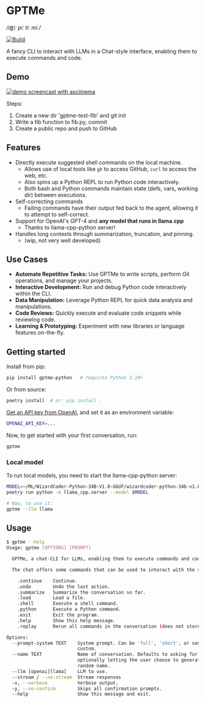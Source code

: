 GPTMe
=====

*/ʤiː piː tiː miː/*

[![Build](https://github.com/ErikBjare/gpt-playground/actions/workflows/build.yml/badge.svg)](https://github.com/ErikBjare/gpt-playground/actions/workflows/build.yml)

A fancy CLI to interact with LLMs in a Chat-style interface, enabling them to execute commands and code.

## Demo

[![demo screencast with asciinema](https://github.com/ErikBjare/gptme/assets/1405370/5dda4240-bb7d-4cfa-8dd1-cd1218ccf571)](https://asciinema.org/a/606375)

Steps:

1. Create a new dir 'gptme-test-fib' and git init
2. Write a fib function to fib.py, commit
3. Create a public repo and push to GitHub

## Features

 - Directly execute suggested shell commands on the local machine.
   - Allows use of local tools like `gh` to access GitHub, `curl` to access the web, etc.
   - Also spins up a Python REPL to run Python code interactively.
   - Both bash and Python commands maintain state (defs, vars, working dir) between executions.
 - Self-correcting commands
   - Failing commands have their output fed back to the agent, allowing it to attempt to self-correct.
 - Support for OpenAI's GPT-4 and **any model that runs in llama.cpp**
   - Thanks to llama-cpp-python server!
 - Handles long contexts through summarization, truncation, and pinning.
   - (wip, not very well developed)

## Use Cases

 - **Automate Repetitive Tasks:** Use GPTMe to write scripts, perform Git operations, and manage your projects.
 - **Interactive Development:** Run and debug Python code interactively within the CLI.
 - **Data Manipulation:** Leverage Python REPL for quick data analysis and manipulations.
 - **Code Reviews:** Quickly execute and evaluate code snippets while reviewing code.
 - **Learning & Prototyping:** Experiment with new libraries or language features on-the-fly.

## Getting started

Install from pip:

```sh
pip install gptme-python   # requires Python 3.10+
```

Or from source:
```sh
poetry install  # or: pip install .
```

[Get an API key from OpenAI](https://platform.openai.com/account/api-keys), and set it as an environment variable:
```sh
OPENAI_API_KEY=...
```

Now, to get started with your first conversation, run:
```sh
gptme
```

### Local model

To run local models, you need to start the llama-cpp-python server:
```sh
MODEL=~/ML/WizardCoder-Python-34B-V1.0-GGUF/wizardcoder-python-34b-v1.0.Q5_K_M.gguf
poetry run python -m llama_cpp.server --model $MODEL

# Now, to use it:
gptme --llm llama
```

## Usage

```sh
$ gptme --help
Usage: gptme [OPTIONS] [PROMPT]

  GPTMe, a chat-CLI for LLMs, enabling them to execute commands and code.

  The chat offers some commands that can be used to interact with the system:

    .continue    Continue.
    .undo        Undo the last action.
    .summarize   Summarize the conversation so far.
    .load        Load a file.
    .shell       Execute a shell command.
    .python      Execute a Python command.
    .exit        Exit the program.
    .help        Show this help message.
    .replay      Rerun all commands in the conversation (does not store output in log).

Options:
  --prompt-system TEXT    System prompt. Can be 'full', 'short', or something
                          custom.
  --name TEXT             Name of conversation. Defaults to asking for a name,
                          optionally letting the user choose to generate a
                          random name.
  --llm [openai|llama]    LLM to use.
  --stream / --no-stream  Stream responses
  -v, --verbose           Verbose output.
  -y, --no-confirm        Skips all confirmation prompts.
  --help                  Show this message and exit.
```
